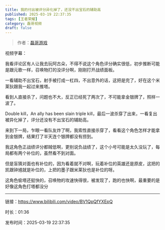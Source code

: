 ```yaml
---
title: 我的付出被评分异化掉了，还没不出宝石的辅助高
published: 2025-03-19 22:37:35
tags: [王者荣耀]
category: 磊哥视频
draft: false
---
```



> 作者：[磊哥游戏](https://space.bilibili.com/268941858?spm_id_from=333.788.upinfo.head.click)

视频字幕：

我看评论区有人让我去玩阿古朵，不得不说这个角色评分确实很低，初步推断可能是跟元歌一样，召唤物打的没评分啊，刚刚打开战绩面板。

一看辅助不出宝石，射手被打成一杠四，不出意外的话，这把是完了，好在这个米莱狄跟我一起过来推塔。

看到人直接杀了，问题也不大，反正已经死了两次了，不可能拿金银牌了，照样一波了。

Double kill，An ally has been slain triple kill，最后一波杀穿了出来，一看复出被异化掉了，评分还没有不出宝石的辅助高。

来到下一局，乍眼一看队友炸了啊，我索性直接杀穿了，看看这个角色怎样才能拿到金银牌，结果打了半天连个银牌都没有捞到。

我这角色正战绩评分都贼低啊，更别说负战绩了，这个小号可能是太久没玩了，每局都有两个补位的，虽然看不到对面。

但是盲猜对面也有补位的，因为看着就不对啊，玩着补位的英雄还是原皮，这把的凯跟钟馗就是补位的，上把的墨子跟米莱狄也是补位的呀。

这角色偷塔还挺快的，召唤物的攻速快得很，被发现了，跑的也快啊，最重要的是好像这角色打塔都没分

---

链接：https://www.bilibili.com/video/BV1QpQfYXEpQ

时长：01:36

发布时间：2025-03-19 22:37:35
